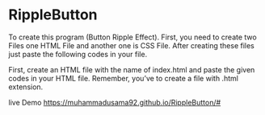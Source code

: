 # RippleButton

To create this program (Button Ripple Effect). First, you need to create two Files one HTML File and another one is CSS File. After creating these files just paste the following codes in your file.

First, create an HTML file with the name of index.html and paste the given codes in your HTML file. Remember, you’ve to create a file with .html extension.


live Demo https://muhammadusama92.github.io/RippleButton/#


